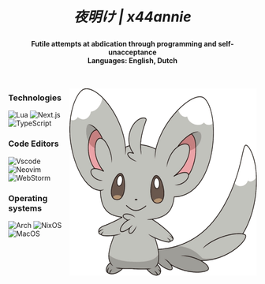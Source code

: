 <div align="center">

<h1 align="center">
  
 *夜明け | x44annie*

</h1> 

**Futile attempts at abdication through programming and self-unacceptance**<br>
**Languages: English, Dutch**<br>
<br>
<br>
</div>

<img align="right" src="585965054f6ae202fedf285f.png" width="380px" height="380px">


### Technologies
![Lua](https://img.shields.io/badge/Lua%20-FFFFFF?style=for-the-badge&logo=lua&logoColor=000000)
![Next.js](https://img.shields.io/badge/Next.js%20-FFFFFF?style=for-the-badge&logo=next.js&logoColor=000000)
![TypeScript](https://img.shields.io/badge/Typescript%20-FFFFFF?style=for-the-badge&logo=typescript&logoColor=000000)


### Code Editors  
![Vscode](https://img.shields.io/badge/%20Vscode-FFFFFF?style=for-the-badge&logo=vscodium&logoColor=000000)
![Neovim](https://img.shields.io/badge/%20Neovim-FFFFFF?style=for-the-badge&logo=neovim&logoColor=000000)
![WebStorm](https://img.shields.io/badge/%20WebStorm-FFFFFF?style=for-the-badge&logo=webstorm&logoColor=000000)


### Operating systems
![Arch](https://img.shields.io/badge/Arch%20-FFFFFF?style=for-the-badge&logo=arch-linux&logoColor=000000)
![NixOS](https://img.shields.io/badge/NixOS%20-FFFFFF?style=for-the-badge&logo=nixos&logoColor=000000)
![MacOS](https://img.shields.io/badge/MacOS%20-FFFFFF?style=for-the-badge&logo=macos&logoColor=000000)
